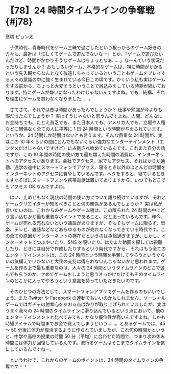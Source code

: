 # 【78】24 時間タイムラインの争奪戦{#j78}

<div class="author">髙橋 ピョン太</div>

　子供時代、青春時代をゲーム三昧で過ごしたという根っからのゲーム好きの方々も、最近は「忙しくてゲームで遊んでないなー」とか、「ゲームで遊びたいんだけど、時間がかかりそうなゲームはちょっとなぁ……」なーんていう状況だったりしませんか？ おもしろいゲーム、本格的なゲームは、特に時間がかかるという先入観からなんとなく敬遠しちゃっているということもゲームをプレイする人々の意識の中に強く生まれている今日この頃です。かくいう私も実はゲームをする前から、ちょっと大変そうということで尻込みをしている時期が続いております。特にゲームが嫌いになったわけじゃないんですよね。でも、結構、それを理由にゲームを買わなくなりました……。

　さてさて、それでは昔は時間があったんでしょうか？ 仕事や勉強が今よりも暇だったんでしょうか？ 実はそうじゃないと思うんですよね。人間、どんなにお金持ちでも、たとえ貧乏でも、また日本人でも、アメリカ人でも、立場や人種などに関係なく全ての人に平等に 1 日 24 時間という時間が与えられています。というか、24 時間しか時間はないとも言えます。そんな貴重な 24 時間が、実はこの 10 年ぐらいの間にとんでもないぐらい強力なエンターテインメント（エンタメだけじゃないですけど）に占拠され始めているんです。これまた自分の話ですが、この 10 年間の時間の使い方で最も増えた時間の消費に、インターネットへのアクセスがあります。会社でアクセス、家でもアクセス、そればかりか通勤、通学の途中にスマートフォンでアクセス、寝るとき以外のほとんどの時間をインターネットのアクセスに費やしているんです。ヘタをすると、寝ているときもすぐそばにスマートフォンや携帯電話は置いてありますから、いつでもどこでもアクセス OK なんですよね。

　はい、止めどもなく現状の時間の使い方について語り続けていますが、それとゲームクリエイターが知るべきことと何の関係があるんでしょうか？ 実は私が言いたいのは、これからのゲームやゲーム機は、この限られた 24 時間の中にどう食い込むかが最も重要なポイントであること、だと思っているんです。昨今、ゲームが売れる売れないという議論がありますが、そもそもゲームに限らず、音楽、テレビ、雑誌などなどあらゆるものが売れなくなってきている時代です。この全ての原因がインターネットの存在だというのは極論過ぎますが、しかし、インターネットでつぶやいたり、SNS を覗いたり、はたまた動画を探しては視聴したり、ときには自分で作成したりするという時代ですから、それはもう全てのエンターテインメントは、この 24 時間という時間を争奪してやろうというぐらいの気構えでいかないと大衆の支持は得られないんじゃないかと思われます。ゲームを作る上で最も重要なのは、人々の 24 時間というタイムラインのどこで遊んでもらうのか、せめてゲームをしようと思うきっかけだけでもそのタイムラインのどこかに入ってやろうという意識を持っていただきたいのです。

　そのひとつの方法として、スマートフォンアプリでゲームを作るのもいいでしょう。また Twitter や Facebook の連動でもいいのかもしれません。ソーシャルゲームではガチャの射幸心をあおる点ばかりが取り上げられていましたが、実はうまく我々の 24 時間のタイムラインに滑り込んでいるという点において、他のエンターテインメントと比べてみても、かなり優位性が高いんですよね。しかも時短アイテムで時間までお金で買えてしまうという……。とあるゲームでは、45 ～ 50 分後に体力が復活するように作られていましたが、これ何の時間かというと、中学や高校の授業の時間 50 分（平均）に合わせた時間で、つまり次の休み時間には体力が回復しているんです。流行るゲームはそこまでタイムラインを気にしているんですねー。

　というわけで、これからのゲームのポイントは、24 時間のタイムラインの争奪です！！

